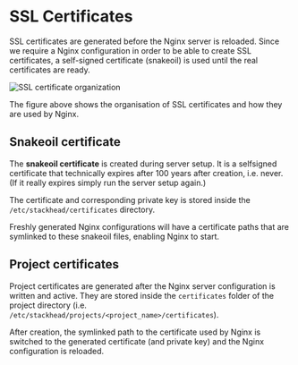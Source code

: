 # SSL Certificates

SSL certificates are generated before the Nginx server is reloaded. Since we require a Nginx configuration in order to be able to create SSL certificates, a self-signed certificate \(snakeoil\) is used until the real certificates are ready.

![SSL certificate organization](../.gitbook/assets/ssl-certificates.png)

The figure above shows the organisation of SSL certificates and how they are used by Nginx.

## Snakeoil certificate

The **snakeoil certificate** is created during server setup. It is a selfsigned certificate that technically expires after 100 years after creation, i.e. never. \(If it really expires simply run the server setup again.\)

The certificate and corresponding private key is stored inside the `/etc/stackhead/certificates` directory.

Freshly generated Nginx configurations will have a certificate paths that are symlinked to these snakeoil files, enabling Nginx to start.

## Project certificates

Project certificates are generated after the Nginx server configuration is written and active. They are stored inside the `certificates` folder of the project directory \(i.e. `/etc/stackhead/projects/<project_name>/certificates`\).

After creation, the symlinked path to the certificate used by Nginx is switched to the generated certificate \(and private key\) and the Nginx configuration is reloaded.

